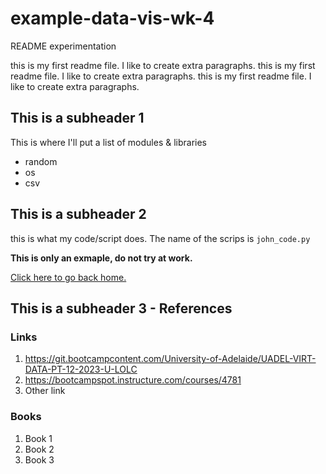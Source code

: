 # example-data-vis-wk-4
README experimentation

this is my first readme file. I like to create extra paragraphs.
this is my first readme file. I like to create extra paragraphs.
this is my first readme file. I like to create extra paragraphs.

## This is a subheader 1

This is where I'll put a list of modules & libraries
* random
* os
* csv



## This is a subheader 2

this is what my code/script does.
The name of the scrips is `john_code.py`

**This is only an exmaple, do not try at work.**

[Click here to go back home.](https://github.com/au-jr/example-data-vis-wk-4)


## This is a subheader 3 - References
### Links

1. https://git.bootcampcontent.com/University-of-Adelaide/UADEL-VIRT-DATA-PT-12-2023-U-LOLC
2. https://bootcampspot.instructure.com/courses/4781
3. Other link


### Books

1. Book 1
2. Book 2
3. Book 3
